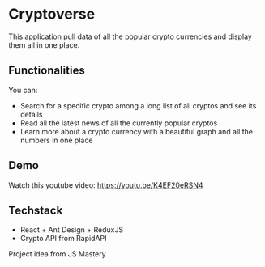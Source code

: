 

# Cryptoverse

This application pull data of all the popular crypto currencies and display them all in one place.

## Functionalities

You can:
- Search for a specific crypto among a long list of all cryptos and see its details
- Read all the latest news of all the currently popular cryptos
- Learn more about a crypto currency with a beautiful graph and all the numbers in one place

## Demo
Watch this youtube video:
https://youtu.be/K4EF20eRSN4

## Techstack
- React + Ant Design + ReduxJS
- Crypto API from RapidAPI

Project idea from JS Mastery
